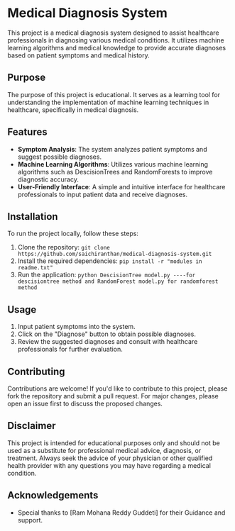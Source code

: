 # Medical Diagnosis System

This project is a medical diagnosis system designed to assist healthcare professionals in diagnosing various medical conditions. It utilizes machine learning algorithms and medical knowledge to provide accurate diagnoses based on patient symptoms and medical history.

## Purpose

The purpose of this project is educational. It serves as a learning tool for understanding the implementation of machine learning techniques in healthcare, specifically in medical diagnosis. 

## Features

- **Symptom Analysis**: The system analyzes patient symptoms and  suggest possible diagnoses.
- **Machine Learning Algorithms**: Utilizes various machine learning algorithms such as DescisionTrees and RandomForests to improve diagnostic accuracy.
- **User-Friendly Interface**: A simple and intuitive interface for healthcare professionals to input patient data and receive diagnoses.

## Installation

To run the project locally, follow these steps:

1. Clone the repository: `git clone https://github.com/saichiranthan/medical-diagnosis-system.git`
2. Install the required dependencies: `pip install -r "modules in readme.txt"`
3. Run the application: `python DescisionTree model.py ----for descisiontree method and RandomForest model.py for randomforest method`

## Usage

1. Input patient symptoms  into the system.
2. Click on the "Diagnose" button to obtain possible diagnoses.
3. Review the suggested diagnoses and consult with healthcare professionals for further evaluation.

## Contributing

Contributions are welcome! If you'd like to contribute to this project, please fork the repository and submit a pull request. For major changes, please open an issue first to discuss the proposed changes.

## Disclaimer

This project is intended for educational purposes only and should not be used as a substitute for professional medical advice, diagnosis, or treatment. Always seek the advice of your physician or other qualified health provider with any questions you may have regarding a medical condition.

## Acknowledgements

- Special thanks to [Ram Mohana Reddy Guddeti] for their Guidance and support.

